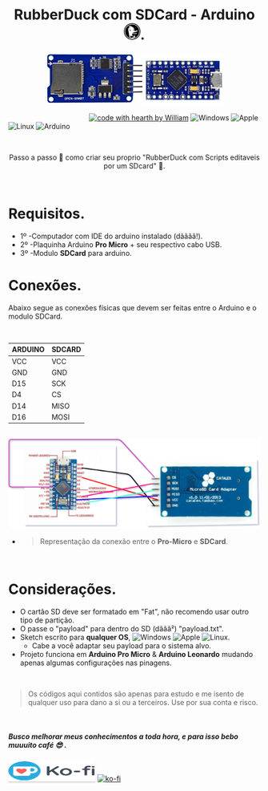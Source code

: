 <h1 align="center">RubberDuck com SDCard - Arduino <img height="33" width="33" src="https://github.com/Fincao/RubberDuck-SDCard-Arduino/blob/master/img/duckduckgo.svg" />.</h1>

<p align="center">
 <img alt="MICRO-PRO E SDCARD" src="https://github.com/Fincao/RubberDuck-SDCard-Arduino/blob/master/img/promicro-sdcard.jpg" width="355px">
</p>

&nbsp;&nbsp;&nbsp;&nbsp;&nbsp;&nbsp;&nbsp;&nbsp;&nbsp;&nbsp;&nbsp;&nbsp;&nbsp;&nbsp;&nbsp;&nbsp;&nbsp;&nbsp;&nbsp;&nbsp;&nbsp;&nbsp;&nbsp;&nbsp;&nbsp;&nbsp;&nbsp;&nbsp;&nbsp;&nbsp;&nbsp;&nbsp;&nbsp;&nbsp;&nbsp;&nbsp;&nbsp;&nbsp;&nbsp;&nbsp;
[![code with hearth by William](https://img.shields.io/badge/<%5C>%20with%20♥%20by-Will-red)](https://github.com/Fincao)
![Windows](https://img.shields.io/badge/Microsoft-Windows-blue?logo=Windows&style=flat)
![Apple](https://img.shields.io/badge/OSX-Apple-lightgrey?logo=Apple&style=flat)
![Linux](https://img.shields.io/badge/Linux-OS-blue?logo=Linux&style=flat)
![Arduino](https://img.shields.io/badge/Arduino-IDE-green?logo=Arduino&style=flat)

<br>
<p align="center">
Passo a passo 🚶 como criar seu proprio "RubberDuck com Scripts editaveis por um SDcard" 🔧.
</p>

<br>

# Requisitos.

 - 1º -Computador com IDE do arduino instalado (dãããã!).
 - 2º -Plaquinha Arduino **Pro Micro** + seu respectivo cabo USB.
 - 3º -Modulo **SDCard** para arduino.

# Conexões.

Abaixo segue as conexões físicas que devem ser feitas entre o Arduino e o modulo SDCard.

<br/>

 ARDUINO| SDCARD 
------------ | -------------
VCC | VCC | -
GND   | GND | -
D15  | SCK | -
D4 | CS | -
D14   | MISO | -
D16   | MOSI | -

 <br>
 
 <img alt="MICRO-PRO E SDCARD" src="https://github.com/Fincao/RubberDuck-SDCard-Arduino/blob/master/img/sdcardCONNECT.png" width="555px">

 <br>
 
 - >Representação da conexão entre o **Pro-Micro** e **SDCard**.
 
 <br>
 
 # Considerações.
 
  - O cartão SD deve ser formatado em "Fat", não recomendo usar outro tipo de partição.
  - O passe o "payload" para dentro do SD (dããã²) "payload.txt".
  - Sketch escrito para **qualquer OS**, ![Windows](https://img.shields.io/badge/Microsoft-Windows-blue?logo=Windows&style=flat)
![Apple](https://img.shields.io/badge/OSX-Apple-lightgrey?logo=Apple&style=flat)
![Linux](https://img.shields.io/badge/Linux-OS-blue?logo=Linux&style=flat).
    - Cabe a você adaptar seu payload para o sistema alvo.
  - Projeto funciona em **Arduino Pro Micro**  &  **Arduino Leonardo** mudando apenas algumas configurações nas pinagens.
 
 <br>
 
 > Os códigos aqui contidos são apenas para estudo e me isento de qualquer uso para dano a si ou a terceiros. Use por sua conta e risco.
 
 </br>
 
 
##### Busco melhorar meus conhecimentos a toda hora, e para isso bebo muuuito café 😎 .
<a href="https://ko-fi.com/williampedrodeoliveira" target="_blank"><img src="https://github.com/Fincao/Fake-Captive-Portal-ESP8266/blob/master/img/Kofi_Logo_Blue.svg" alt="Pay Me A Coffee" style="height: 41px !important;width: 174px !important;box-shadow: 0px 3px 2px 0px rgba(190, 190, 190, 0.5) !important;-webkit-box-shadow: 0px 3px 2px 0px rgba(190, 190, 190, 0.5) !important;" ></a>
 [![ko-fi](https://www.ko-fi.com/img/githubbutton_sm.svg)](https://ko-fi.com/H2H21K0OU)

